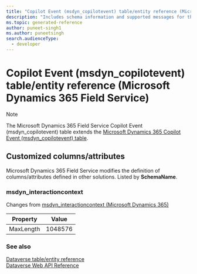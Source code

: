 ```yaml
---
title: "Copilot Event (msdyn_copilotevent) table/entity reference (Microsoft Dynamics 365 Field Service)"
description: "Includes schema information and supported messages for the Copilot Event (msdyn_copilotevent) table/entity with Microsoft Dynamics 365 Field Service."
ms.topic: generated-reference
author: puneet-singh1
ms.author: puneetsingh
search.audienceType: 
  - developer
---
```


# Copilot Event (msdyn_copilotevent) table/entity reference (Microsoft Dynamics 365 Field Service)



> [!NOTE]
> The Microsoft Dynamics 365 Field Service Copilot Event (msdyn_copilotevent) table extends the [Microsoft Dynamics 365 Copilot Event (msdyn_copilotevent) table](/dynamics365/developer/reference/entities/msdyn_copilotevent).



## Customized columns/attributes

Microsoft Dynamics 365 Field Service modifies the definition of columns/attributes defined in other solutions. Listed by **SchemaName**.

### <a name="BKMK_msdyn_interactioncontext"></a> msdyn_interactioncontext

Changes from [msdyn_interactioncontext (Microsoft Dynamics 365)](/dynamics365/developer/reference/entities/msdyn_copilotevent#BKMK_msdyn_interactioncontext)

|Property|Value|
|---|---|
|MaxLength|1048576|




### See also

[Dataverse table/entity reference](/power-apps/developer/data-platform/reference/about-entity-reference)  
[Dataverse Web API Reference](/power-apps/developer/data-platform/webapi/reference/about)   

